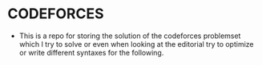 # CODEFORCES

* This is a repo for storing the solution of the codeforces problemset which I try to solve or even when looking at the editorial try to optimize or write different syntaxes for the following.


